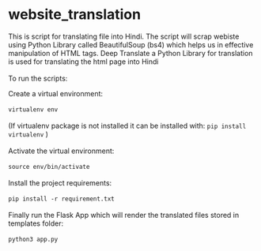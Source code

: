 # website_translation
This is script for translating file into Hindi. The script will scrap webiste using Python Library called BeautifulSoup (bs4) which helps us in effective manipulation of HTML
tags. Deep Translate a Python Library for translation is used for translating the html page into Hindi<br></br>
To run the scripts:

Create a virtual environment: <br> <br>
`virtualenv env `  <br> <br>
(If virtualenv package is not installed it can be installed with: `pip install virtualenv` ) <br> <br>
Activate the virtual environment: <br> <br>
`source env/bin/activate` <br> <br>
Install the project requirements: <br> <br>
`pip install -r requirement.txt` <br> <br>
Finally run the Flask App which will render the translated files stored in templates folder: <br> <br>
`python3 app.py` <br> <br>

